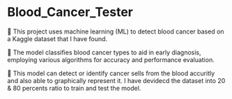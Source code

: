 # Blood_Cancer_Tester
🚀 This project uses machine learning (ML) to detect blood cancer based on a Kaggle dataset that I have found. 

🚀 The model classifies blood cancer types to aid in early diagnosis, employing various algorithms for accuracy and performance evaluation.

🚀 This model can detect or identify cancer sells from the blood accuritly and also able to graphically represent it. I have devidecd the dataset into 20 & 80 percents ratio to train and test the model.

